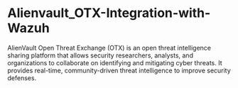 # Alienvault_OTX-Integration-with-Wazuh
AlienVault Open Threat Exchange (OTX) is an open threat intelligence sharing platform that allows security researchers, analysts, and organizations to collaborate on identifying and mitigating cyber threats. It provides real-time, community-driven threat intelligence to improve security defenses.

